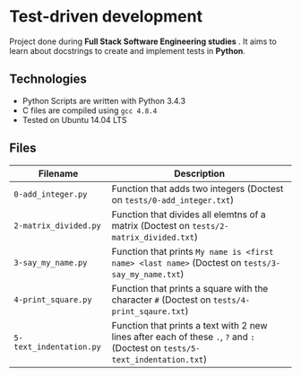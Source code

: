 # Test-driven development

Project done during **Full Stack Software Engineering studies** . It aims to learn about docstrings to create and implement tests in **Python**.

## Technologies

- Python Scripts are written with Python 3.4.3
- C files are compiled using `gcc 4.8.4`
- Tested on Ubuntu 14.04 LTS

## Files

| Filename                | Description                                                                                                                   |
| ----------------------- | ----------------------------------------------------------------------------------------------------------------------------- |
| `0-add_integer.py`      | Function that adds two integers (Doctest on `tests/0-add_integer.txt`)                                                        |
| `2-matrix_divided.py`   | Function that divides all elemtns of a matrix (Doctest on `tests/2-matrix_divided.txt`)                                       |
| `3-say_my_name.py`      | Function that prints `My name is <first name> <last name>` (Doctest on `tests/3-say_my_name.txt`)                             |
| `4-print_square.py`     | Function that prints a square with the character `#` (Doctest on `tests/4-print_sqaure.txt`)                                  |
| `5-text_indentation.py` | Function that prints a text with 2 new lines after each of these `.`, `?` and `:` (Doctest on `tests/5-text_indentation.txt`) |

